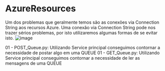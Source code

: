# AzureResources

Um dos problemas que geralmente temos são as conexões via Connection String aos recursos Azure. Uma conexão via Connection String pode nos trazer sérios problemas, por isto utilizaremos algumas formas de se evitar isto.
![image](https://user-images.githubusercontent.com/5125303/188926710-bafe0ff1-354c-417a-9a6c-17898616eee0.png)

01 - POST_Queue.py: Utilizando Service principal conseguimos contornar a necessidade de postar algo em uma QUEUE
01 - GET_Queue.py: Utilizando Service principal conseguimos contornar a necessidade de ler as mensagens de uma QUEUE
